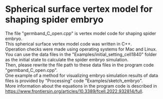 # Spherical surface vertex model for shaping spider embryo
The file "germband_C_open.cpp" is vertex model code for shaping spider embryo.  
This spherical surface vertex model code was written in C++.  
Operation checks were made using operating systems for Mac and Linux.  
You can use the data files in the "Examples/initial_setting_cell1840" folder as the initial state to calculate the spider embryo simulation.  
Then, please rewrite the file path to these data files in the program code "germband_C_open.cpp".  
One example of a method for visualizing embryo simulation results of data files is provided by "Processing" code "Examples/sketch_embryo".  
More information about the equations in the program code is described in https://www.frontiersin.org/articles/10.3389/fcell.2022.932814/full.
